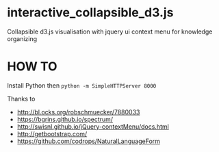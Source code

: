 # interactive_collapsible_d3.js
Collapsible d3.js visualisation with jquery ui context menu for knowledge organizing

# HOW TO
Install Python then `python -m SimpleHTTPServer 8000`

Thanks to 
* http://bl.ocks.org/robschmuecker/7880033
* https://bgrins.github.io/spectrum/
* http://swisnl.github.io/jQuery-contextMenu/docs.html
* http://getbootstrap.com/
* https://github.com/codrops/NaturalLanguageForm